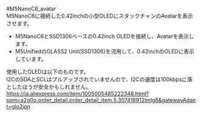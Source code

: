 #M5NanoC6_avatar  
M5NanoC6に接続した0.42inchの小型OLEDにスタックチャンのAvatarを表示させます。
- M5NanoC6とSSD1306ベースの0.42inch OLEDを接続し、Avatarを表示します。  
- M5UnifiedのGLASS2 Unit(SSD1306)を流用して、0.42inchのOLEDに表示しています。

使用したOLEDは以下のものです。  
I2CのSDAとSCLはプルアップされていませんので、I2Cの速度は100kbpsに落としたほうが安全かもしれません。  
https://ja.aliexpress.com/item/1005005485222348.html?spm=a2g0o.order_detail.order_detail_item.5.307416912lmIg6&gatewayAdapt=glo2jpn